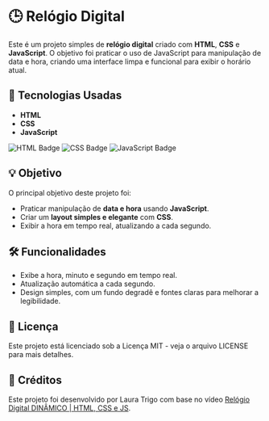 # 🕒 Relógio Digital

Este é um projeto simples de **relógio digital** criado com **HTML**, **CSS** e **JavaScript**. O objetivo foi praticar o uso de JavaScript para manipulação de data e hora, criando uma interface limpa e funcional para exibir o horário atual.

## 🚀 Tecnologias Usadas

- **HTML**
- **CSS**
- **JavaScript**

![HTML Badge](https://img.shields.io/badge/HTML-5-orange)
![CSS Badge](https://img.shields.io/badge/CSS-3-blue)
![JavaScript Badge](https://img.shields.io/badge/JavaScript-ES6-yellowgreen)

## 💡 Objetivo

O principal objetivo deste projeto foi:

- Praticar manipulação de **data e hora** usando **JavaScript**.
- Criar um **layout simples e elegante** com **CSS**.
- Exibir a hora em tempo real, atualizando a cada segundo.

## 🛠 Funcionalidades

- Exibe a hora, minuto e segundo em tempo real.
- Atualização automática a cada segundo.
- Design simples, com um fundo degradê e fontes claras para melhorar a legibilidade.

## 📜 Licença

Este projeto está licenciado sob a Licença MIT - veja o arquivo LICENSE para mais detalhes.

## 🎥 Créditos

Este projeto foi desenvolvido por Laura Trigo com base no vídeo [Relógio Digital DINÂMICO | HTML, CSS e JS](https://www.youtube.com/watch?v=GK0ok3ZCXwM&t=2s).


